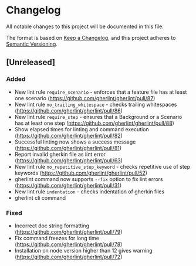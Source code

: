 # Changelog

All notable changes to this project will be documented in this file.

The format is based on [Keep a Changelog](https://keepachangelog.com/en/1.0.0/),
and this project adheres to [Semantic Versioning](https://semver.org/spec/v2.0.0.html).

## [Unreleased]

### Added

-   New lint rule `require_scenario` - enforces that a feature file has at least one scenario (https://github.com/gherlint/gherlint/pull/87)
-   New lint rule `no_trailing_whitespace` - checks trailing whitespaces (https://github.com/gherlint/gherlint/pull/86)
-   New lint rule `require_step` - ensures that a Background or a Scenario has at least one step (https://github.com/gherlint/gherlint/pull/88)
-   Show elapsed times for linting and command execution (https://github.com/gherlint/gherlint/pull/82)
-   Successful linting now shows a success message (https://github.com/gherlint/gherlint/pull/81)
-   Report invalid gherkin file as lint error (https://github.com/gherlint/gherlint/pull/63)
-   New lint rule `no_repetitive_step_keyword` - checks repetitive use of step keywords (https://github.com/gherlint/gherlint/pull/52)
-   gherlint command now supports `--fix` option to fix lint errors (https://github.com/gherlint/gherlint/pull/31)
-   New lint rule `indentation` - checks indentation of gherkin files
-   gherlint cli command

### Fixed

-   Incorrect doc string formatting (https://github.com/gherlint/gherlint/pull/79)
-   Fix command freezes for long time (https://github.com/gherlint/gherlint/pull/78)
-   Installation on node version higher than 12 gives warning (https://github.com/gherlint/gherlint/pull/72)
